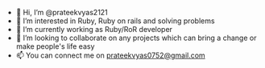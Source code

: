 - 👋 Hi, I’m @prateekvyas2121
- 👀 I’m interested in Ruby, Ruby on rails and solving problems
- 🌱 I’m currently working as Ruby/RoR developer
- 💞️ I’m looking to collaborate on any projects which can bring a change or make people's life easy
- 📫 You can connect me on prateekvyas0752@gmail.com

<!---
prateekvyas2121/prateekvyas2121 is a ✨ special ✨ repository because its `README.md` (this file) appears on your GitHub profile.
You can click the Preview link to take a look at your changes.
--->
